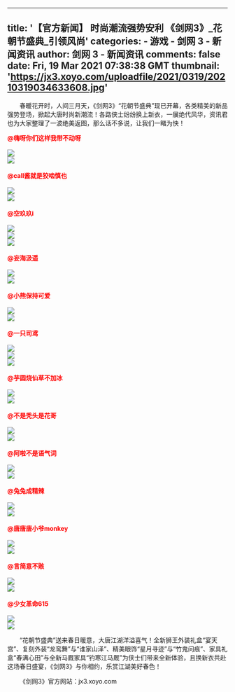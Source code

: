 
---
title: '【官方新闻】
                              时尚潮流强势安利 《剑网3》_花朝节盛典_引领风尚'
categories: 
    - 游戏
    - 剑网 3 - 新闻资讯
author: 剑网 3 - 新闻资讯
comments: false
date: Fri, 19 Mar 2021 07:38:38 GMT
thumbnail: 'https://jx3.xoyo.com/uploadfile/2021/0319/20210319034633608.jpg'
---

<div>   
<p style="text-indent: 2em">春暖花开时，人间三月天，《剑网3》“花朝节盛典”现已开幕，各类精美的新品强势登场，掀起大唐时尚新潮流！各路侠士纷纷换上新衣，一展绝代风华，资讯君也为大家整理了一波绝美返图，那么话不多说，让我们一睹为快！</p>
<div><strong><span style="color:#ff0000;">@嗨呀你们这样我带不动呀</span></strong></div>
<div> </div>
<div><img src="https://jx3.xoyo.com/uploadfile/2021/0319/20210319034633608.jpg" referrerpolicy="no-referrer"><br>
<img src="https://jx3.xoyo.com/uploadfile/2021/0319/20210319034633998.jpg" referrerpolicy="no-referrer"></div>
<div> </div>
<div><strong><span style="color:#ff0000;">@call酱就是狡啮慎也</span></strong></div>
<div> </div>
<div><img src="https://jx3.xoyo.com/uploadfile/2021/0319/20210319034702766.jpg" referrerpolicy="no-referrer"><br>
<img src="https://jx3.xoyo.com/uploadfile/2021/0319/20210319034702965.jpg" referrerpolicy="no-referrer"></div>
<div> </div>
<div><strong><span style="color:#ff0000;">@空玖玖i</span></strong></div>
<div> </div>
<div><img src="https://jx3.xoyo.com/uploadfile/2021/0319/20210319034734290.jpg" referrerpolicy="no-referrer"><br>
<img src="https://jx3.xoyo.com/uploadfile/2021/0319/20210319034734997.jpg" referrerpolicy="no-referrer"><br>
<img src="https://jx3.xoyo.com/uploadfile/2021/0319/20210319034734298.jpg" referrerpolicy="no-referrer"></div>
<div> </div>
<div><strong><span style="color:#ff0000;">@妄海汲遥</span></strong></div>
<div> </div>
<div><img src="https://jx3.xoyo.com/uploadfile/2021/0319/20210319034808741.jpg" referrerpolicy="no-referrer"><br>
<img src="https://jx3.xoyo.com/uploadfile/2021/0319/20210319034808739.jpg" referrerpolicy="no-referrer"></div>
<div> </div>
<div><strong><span style="color:#ff0000;">@小熊保持可爱</span></strong></div>
<div> </div>
<div><img src="https://jx3.xoyo.com/uploadfile/2021/0319/20210319034838903.jpg" referrerpolicy="no-referrer"><br>
<img src="https://jx3.xoyo.com/uploadfile/2021/0319/20210319034838696.jpg" referrerpolicy="no-referrer"></div>
<div> </div>
<div><strong><span style="color:#ff0000;">@一只司鸢</span></strong></div>
<div> </div>
<div><img src="https://jx3.xoyo.com/uploadfile/2021/0319/20210319034915320.jpg" referrerpolicy="no-referrer"><br>
<img src="https://jx3.xoyo.com/uploadfile/2021/0319/20210319034915576.jpg" referrerpolicy="no-referrer"><br>
<img src="https://jx3.xoyo.com/uploadfile/2021/0319/20210319034915722.jpg" referrerpolicy="no-referrer"></div>
<div> </div>
<div><strong><span style="color:#ff0000;">@芋圆烧仙草不加冰</span></strong></div>
<div> </div>
<div><img src="https://jx3.xoyo.com/uploadfile/2021/0319/20210319035010375.jpg" referrerpolicy="no-referrer"><br>
<img src="https://jx3.xoyo.com/uploadfile/2021/0319/20210319035010297.jpg" referrerpolicy="no-referrer"></div>
<div> </div>
<div><strong><span style="color:#ff0000;">@不是秃头是花哥</span></strong></div>
<div> </div>
<div><img src="https://jx3.xoyo.com/uploadfile/2021/0319/20210319035055411.jpg" referrerpolicy="no-referrer"><br>
<img src="https://jx3.xoyo.com/uploadfile/2021/0319/20210319035055762.jpg" referrerpolicy="no-referrer"></div>
<div> </div>
<div><strong><span style="color:#ff0000;">@阿啦不是语气词</span></strong></div>
<div> </div>
<div><img src="https://jx3.xoyo.com/uploadfile/2021/0319/20210319035232777.jpg" referrerpolicy="no-referrer"><br>
<img src="https://jx3.xoyo.com/uploadfile/2021/0319/20210319035232252.jpg" referrerpolicy="no-referrer"></div>
<div> </div>
<div><strong><span style="color:#ff0000;">@兔兔成精辣</span></strong></div>
<div> </div>
<div><img src="https://jx3.xoyo.com/uploadfile/2021/0319/20210319035303793.jpg" referrerpolicy="no-referrer"><br>
<img src="https://jx3.xoyo.com/uploadfile/2021/0319/20210319035303533.jpg" referrerpolicy="no-referrer"></div>
<div> </div>
<div><strong><span style="color:#ff0000;">@唐唐唐小爷monkey</span></strong></div>
<div> </div>
<div><img src="https://jx3.xoyo.com/uploadfile/2021/0319/20210319035335275.jpg" referrerpolicy="no-referrer"><br>
<img src="https://jx3.xoyo.com/uploadfile/2021/0319/20210319035335977.jpg" referrerpolicy="no-referrer"></div>
<div> </div>
<div><strong><span style="color:#ff0000;">@言简意不赅</span></strong></div>
<div> </div>
<div><img src="https://jx3.xoyo.com/uploadfile/2021/0319/20210319035355816.jpg" referrerpolicy="no-referrer"><br>
<img src="https://jx3.xoyo.com/uploadfile/2021/0319/20210319035355758.jpg" referrerpolicy="no-referrer"></div>
<div> </div>
<div><strong><span style="color:#ff0000;">@少女革命615</span></strong></div>
<div> </div>
<div><img src="https://jx3.xoyo.com/uploadfile/2021/0319/20210319035424117.jpg" referrerpolicy="no-referrer"><br>
<img src="https://jx3.xoyo.com/uploadfile/2021/0319/20210319035424927.jpg" referrerpolicy="no-referrer"></div>
<p style="text-indent: 2em">“花朝节盛典”送来春日暖意，大唐江湖洋溢喜气！全新狮王外装礼盒“宴天宫”、复刻外装“龙鸾舞”与“谁家山泽”、精美眼饰“星月寻迹”与“竹鬼问痕”、家具礼盒“春满心田”与全新马厩家具“钓寒江马厩”为侠士们带来全新体验，且换新衣共赴这场春日盛宴，《剑网3》与你相约，乐赏江湖美好春色！</p>
<p style="text-indent: 2em">《剑网3》官方网站：jx3.xoyo.com</p>
                      
</div>
            